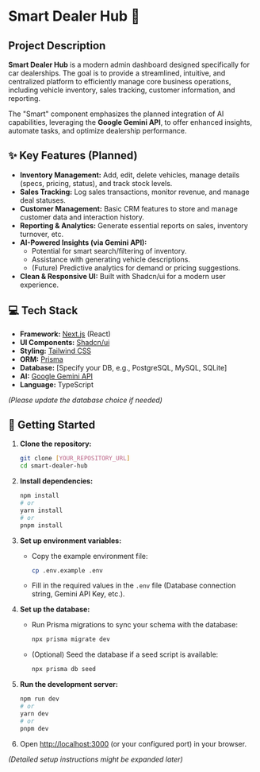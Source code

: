 # Smart Dealer Hub 🚗

## Project Description

**Smart Dealer Hub** is a modern admin dashboard designed specifically for car dealerships. The goal is to provide a streamlined, intuitive, and centralized platform to efficiently manage core business operations, including vehicle inventory, sales tracking, customer information, and reporting.

The "Smart" component emphasizes the planned integration of AI capabilities, leveraging the **Google Gemini API**, to offer enhanced insights, automate tasks, and optimize dealership performance.

## ✨ Key Features (Planned)

- **Inventory Management:** Add, edit, delete vehicles, manage details (specs, pricing, status), and track stock levels.
- **Sales Tracking:** Log sales transactions, monitor revenue, and manage deal statuses.
- **Customer Management:** Basic CRM features to store and manage customer data and interaction history.
- **Reporting & Analytics:** Generate essential reports on sales, inventory turnover, etc.
- **AI-Powered Insights (via Gemini API):**
  - Potential for smart search/filtering of inventory.
  - Assistance with generating vehicle descriptions.
  - (Future) Predictive analytics for demand or pricing suggestions.
- **Clean & Responsive UI:** Built with Shadcn/ui for a modern user experience.

## 💻 Tech Stack

- **Framework:** [Next.js](https://nextjs.org/) (React)
- **UI Components:** [Shadcn/ui](https://ui.shadcn.com/)
- **Styling:** [Tailwind CSS](https://tailwindcss.com/)
- **ORM:** [Prisma](https://www.prisma.io/)
- **Database:** [Specify your DB, e.g., PostgreSQL, MySQL, SQLite]
- **AI:** [Google Gemini API](https://ai.google.dev/)
- **Language:** TypeScript

_(Please update the database choice if needed)_

## 🚀 Getting Started

1.  **Clone the repository:**

    ```bash
    git clone [YOUR_REPOSITORY_URL]
    cd smart-dealer-hub
    ```

2.  **Install dependencies:**

    ```bash
    npm install
    # or
    yarn install
    # or
    pnpm install
    ```

3.  **Set up environment variables:**

    - Copy the example environment file:
      ```bash
      cp .env.example .env
      ```
    - Fill in the required values in the `.env` file (Database connection string, Gemini API Key, etc.).

4.  **Set up the database:**

    - Run Prisma migrations to sync your schema with the database:
      ```bash
      npx prisma migrate dev
      ```
    - (Optional) Seed the database if a seed script is available:
      ```bash
      npx prisma db seed
      ```

5.  **Run the development server:**

    ```bash
    npm run dev
    # or
    yarn dev
    # or
    pnpm dev
    ```

6.  Open [http://localhost:3000](http://localhost:3000) (or your configured port) in your browser.

_(Detailed setup instructions might be expanded later)_
